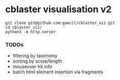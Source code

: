 # cblaster visualisation v2

```
git clone git@github.com:gamcil/cblaster_viz.git
cd cblaster_viz/
python3 -m http.server
```

### TODOs
* filtering by taxonomy
* sorting by score/length
* mouseover hit info
* batch html element insertion via fragments
